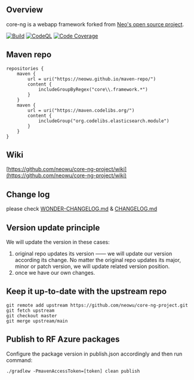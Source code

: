 ## Overview
core-ng is a webapp framework forked from [Neo's open source project](https://github.com/neowu/core-ng-project).

[![Build](https://github.com/neowu/core-ng-project/actions/workflows/build.yml/badge.svg)](https://github.com/neowu/core-ng-project/actions/workflows/build.yml)
[![CodeQL](https://github.com/neowu/core-ng-project/actions/workflows/codeql.yml/badge.svg)](https://github.com/neowu/core-ng-project/actions/workflows/codeql.yml)
[![Code Coverage](https://codecov.io/gh/neowu/core-ng-project/branch/master/graph/badge.svg)](https://codecov.io/gh/neowu/core-ng-project)

## Maven repo
```
repositories {
    maven {
        url = uri("https://neowu.github.io/maven-repo/")
        content {
            includeGroupByRegex("core\\.framework.*")
        }
    }
    maven {
        url = uri("https://maven.codelibs.org/")
        content {
            includeGroup("org.codelibs.elasticsearch.module")
        }
    }
}
```

## Wiki
[https://github.com/neowu/core-ng-project/wiki](https://github.com/neowu/core-ng-project/wiki)

## Change log
please check [WONDER-CHANGELOG.md](WONDER-CHANGELOG.md) & [CHANGELOG.md](CHANGELOG.md)

## Version update principle
We will update the version in these cases:
1. original repo updates its version —— we will update our version according its change. No matter the original repo updates its major, minor or patch version, we will update related version position. 
2. once we have our own changes.

## Keep it up-to-date with the upstream repo
```
git remote add upstream https://github.com/neowu/core-ng-project.git
git fetch upstream
git checkout master
git merge upstream/main
```
## Publish to RF Azure packages
Configure the package version in publish.json accordingly and then run command: 
```
./gradlew -PmavenAccessToken=[token] clean publish
```
